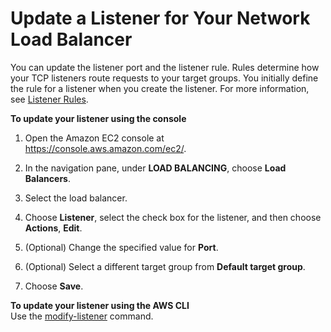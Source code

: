 # Update a Listener for Your Network Load Balancer<a name="listener-update-rules"></a>

You can update the listener port and the listener rule\. Rules determine how your TCP listeners route requests to your target groups\. You initially define the rule for a listener when you create the listener\. For more information, see [Listener Rules](load-balancer-listeners.md#listener-rules)\.

**To update your listener using the console**

1. Open the Amazon EC2 console at [https://console\.aws\.amazon\.com/ec2/](https://console.aws.amazon.com/ec2/)\.

1. In the navigation pane, under **LOAD BALANCING**, choose **Load Balancers**\.

1. Select the load balancer\.

1. Choose **Listener**, select the check box for the listener, and then choose **Actions**, **Edit**\.

1. \(Optional\) Change the specified value for **Port**\.

1. \(Optional\) Select a different target group from **Default target group**\.

1. Choose **Save**\.

**To update your listener using the AWS CLI**  
Use the [modify\-listener](http://docs.aws.amazon.com/cli/latest/reference/elbv2/modify-listener.html) command\.